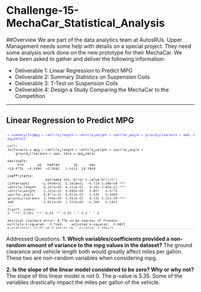 # Challenge-15-MechaCar_Statistical_Analysis

##Overview
We are part of the data analytics team at AutosRUs. Upper Management needs some help with details on a special project. They need some analysis work done on the new prototype for their MechaCar. We have been asked to gather and deliver the following information:
  - Deliverable 1: Linear Regression to Predict MPG
  - Deliverable 2: Summary Statistics on Suspension Coils
  - Deliverable 3: T-Test on Suspension Coils
  - Deliverable 4: Design a Study Comparing the MechaCar to the Competition

-----------------------------------------------------------------------------------
  ## Linear Regression to Predict MPG


![Deliverable 1](https://github.com/LindsayTeeters/Challenge-15-MechaCar_Statistical_Analysis/blob/main/Resources/summary%20mpg%20vehicle%20lengthwidth.png)


Addressed Questions:
<b>1. Which variables/coefficients provided a non-random amount of variance to the mpg values in the dataset?</b>
The ground clearance and vehicle length both would greatly affect miles per gallon. These two are non-random variables when considering mpg.

<b>2. Is the slope of the linear model considered to be zero? Why or why not?</b>
The slope of this linear model is not 0. The p-value is 5.35. Some of the variables drastically impact the miles per gallon of the vehicle.

